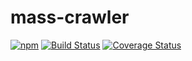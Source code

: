 # mass-crawler
[![npm](https://img.shields.io/npm/v/mass-crawler.svg)](https://npm.taobao.org/package/ngconf)
[![Build Status](https://travis-ci.org/jasonz93/mass-crawler.svg?branch=master)](https://travis-ci.org/jasonz93/ngconf)
[![Coverage Status](https://coveralls.io/repos/github/jasonz93/mass-crawler/badge.svg?branch=master)](https://coveralls.io/github/jasonz93/ngconf?branch=master)
